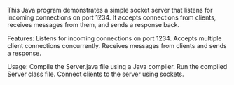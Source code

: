 This Java program demonstrates a simple socket server that listens for incoming connections on port 1234. It accepts connections from clients, receives messages from them, and sends a response back.

Features:
Listens for incoming connections on port 1234.
Accepts multiple client connections concurrently.
Receives messages from clients and sends a response.

Usage:
Compile the Server.java file using a Java compiler.
Run the compiled Server class file.
Connect clients to the server using sockets.
